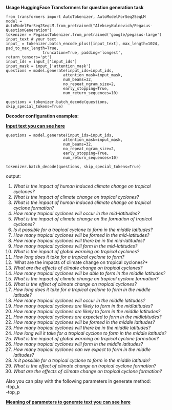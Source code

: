 **Usage HuggingFace Transformers for question generation task**
``` 
from transformers import AutoTokenizer, AutoModelForSeq2SeqLM
model = AutoModelForSeq2SeqLM.from_pretrained("AlekseyKulnevich/Pegasus-QuestionGeneration")
tokenizer = PegasusTokenizer.from_pretrained('google/pegasus-large')
input_text # your text 
input_ = tokenizer.batch_encode_plus([input_text], max_length=1024, pad_to_max_length=True, 
                truncation=True, padding='longest', return_tensors='pt')
input_ids = input_['input_ids'] 
input_mask = input_['attention_mask']
questions = model.generate(input_ids=input_ids, 
                         attention_mask=input_mask, 
                         num_beams=32, 
                         no_repeat_ngram_size=2, 
                         early_stopping=True, 
                         num_return_sequences=10)

questions = tokenizer.batch_decode(questions, skip_special_tokens=True)
```

**Decoder configuration examples:**  

[**Input text you can see here**](https://www.bbc.com/news/science-environment-59775105)  
```
questions = model.generate(input_ids=input_ids, 
                         attention_mask=input_mask, 
                         num_beams=32, 
                         no_repeat_ngram_size=2, 
                         early_stopping=True, 
                         num_return_sequences=10)

tokenizer.batch_decode(questions, skip_special_tokens=True)
```
output: 
1. *What is the impact of human induced climate change on tropical cyclones?*
2. *What is the impact of climate change on tropical cyclones?*
3. *What is the impact of human induced climate change on tropical cyclone formation?*
4. *How many tropical cyclones will occur in the mid-latitudes?*
5. *What is the impact of climate change on the formation of tropical cyclones?*
6. *Is it possible for a tropical cyclone to form in the middle latitudes?*
7. *How many tropical cyclones will be formed in the mid-latitudes?*
8. *How many tropical cyclones will there be in the mid-latitudes?*
9. *How many tropical cyclones will form in the mid-latitudes?*
10. *What is the impact of global warming on tropical cyclones?*
11. *How long does it take for a tropical cyclone to form?*
12. 'What are the impacts of climate change on tropical cyclones?*
13. *What are the effects of climate change on tropical cyclones?*
14. *How many tropical cyclones will be able to form in the middle latitudes?*
15. *What is the impact of climate change on tropical cyclone formation?*
16. *What is the effect of climate change on tropical cyclones?*
17. *How long does it take for a tropical cyclone to form in the middle latitude?*
18. *How many tropical cyclones will occur in the middle latitudes?*
19. *How many tropical cyclones are likely to form in the midlatitudes?*
20. *How many tropical cyclones are likely to form in the middle latitudes?*
21. *How many tropical cyclones are expected to form in the midlatitudes?*
22. *How many tropical cyclones will be formed in the middle latitudes?*
23. *How many tropical cyclones will there be in the middle latitudes?*
24. *How long will it take for a tropical cyclone to form in the middle latitude?*
25. *What is the impact of global warming on tropical cyclone formation?*
26. *How many tropical cyclones will form in the middle latitudes?*
27. *How many tropical cyclones can we expect to form in the middle latitudes?*
28. *Is it possible for a tropical cyclone to form in the middle latitude?*
29. *What is the effect of climate change on tropical cyclone formation?*
30. *What are the effects of climate change on tropical cyclone formation?*

Also you can play with the following parameters in generate method:   
-top_k  
-top_p  

[**Meaning of parameters to generate text you can see here**](https://huggingface.co/blog/how-to-generate)